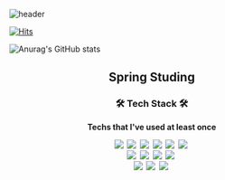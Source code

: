 ![header](https://capsule-render.vercel.app/api?type=waving&color=auto&height=300&section=header&text=Hyeyeon&fontSize=90&animation=fadeIn&fontAlignY=30&desc=backend%20developer's%20study%20records&descAlignY=51&descAlign=62)

[![Hits](https://hits.seeyoufarm.com/api/count/incr/badge.svg?url=https%3A%2F%2Fgithub.com%2Fdevpoooh&count_bg=%23FFD800&title_bg=%23555555&icon=&icon_color=%23E7E7E7&title=hits&edge_flat=false)](https://hits.seeyoufarm.com)

![Anurag's GitHub stats](https://github-readme-stats.vercel.app/api?username=iamhyeyeon&theme=gruvbox&show_icons=true)

<h2 align='center'><b>Spring Studing<b> </h2>
  
<h3 align="center">🛠 Tech Stack 🛠</h3>
<p align="center"> Techs that I've used at least once </p>
<p align="center">
    <img src="https://img.shields.io/badge/C-A8B9CC?style=flat-square&logo=C&logoColor=white"/></a>&nbsp 
    <img src="https://img.shields.io/badge/C++-00599C?style=flat-square&logo=C%2B%2B&logoColor=white"/></a>&nbsp 
    <img src="https://img.shields.io/badge/HTML5-E34F26?style=flat-square&logo=HTML5&logoColor=white"/></a>&nbsp 
    <img src="https://img.shields.io/badge/CSS-1572B6?style=flat-square&logo=CSS3&logoColor=white"/></a>&nbsp 
    <img src="https://img.shields.io/badge/Javascript-ffb13b?style=flat-square&logo=javascript&logoColor=white"/></a>&nbsp 
    <!-- <img src="https://img.shields.io/badge/Python-3766AB?style=flat-square&logo=Python&logoColor=white"/></a>&nbsp -->
    <img src="https://img.shields.io/badge/Java-007396?style=flat-square&logo=Java&logoColor=white"/></a>&nbsp 
    <br>
    <!-- <img src="https://img.shields.io/badge/Node.js-339933?style=flat-square&logo=Node.js&logoColor=white"/></a>&nbsp -->
    <img src="https://img.shields.io/badge/jQuery-0769AD?style=flat-square&logo=jQuery&logoColor=white"/></a>&nbsp 
    <img src="https://img.shields.io/badge/Spring-6DB33F?style=flat-square&logo=Spring&logoColor=white"/></a>&nbsp 
    <!-- <img src="https://img.shields.io/badge/R-276DC3?style=flat-square&logo=R&logoColor=white"/></a>&nbsp -->
    <!-- <img src="https://img.shields.io/badge/Oracle-F80000?style=flat-square&logo=Oracle&logoColor=white"/></a>&nbsp -->
    <img src="https://img.shields.io/badge/MySQL-4479A1?style=flat-square&logo=MySQL&logoColor=white"/></a>&nbsp
    <img src="https://img.shields.io/badge/MongoDB-47A248?style=flat-square&logo=MongoDB&logoColor=white"/></a>&nbsp
    <!-- <img src="https://img.shields.io/badge/Docker-2496ED?style=flat-square&logo=Docker&logoColor=white"/></a>&nbsp -->
    <!-- <img src="https://img.shields.io/badge/GraphQL-2496ED?style=flat-square&logo=GraphQL&logoColor=white"/></a>&nbsp -->
    <br>
    <img src="https://img.shields.io/badge/Visual%20Studio-5C2D91?style=flat-square&logo=Visual%20Studio&logoColor=white"/></a>&nbsp
    <img src="https://img.shields.io/badge/Visual%20Studio%20Code-2C2255?style=flat-square&logo=Visual%20Studio%20Code&logoColor=white"/></a>&nbsp
    <img src="https://img.shields.io/badge/Eclipse-2496ED?style=flat-square&logo=Eclipse%20IDE&logoColor=white"/></a>&nbsp
    <!--
<img src="https://img.shields.io/badge/Docker-2496ED?style=flat-square&logo=Docker&logoColor=white"/></a>&nbsp -->
</p>
  
<!--
**devpoooh/devpoooh** is a ✨ _special_ ✨ repository because its `README.md` (this file) appears on your GitHub profile.

Here are some ideas to get you started:

- 🔭 I’m currently working on ...
- 🌱 I’m currently learning ...
- 👯 I’m looking to collaborate on ...
- 🤔 I’m looking for help with ...
- 💬 Ask me about ...
- 📫 How to reach me: ...
- 😄 Pronouns: ...
- ⚡ Fun fact: ...
-->
